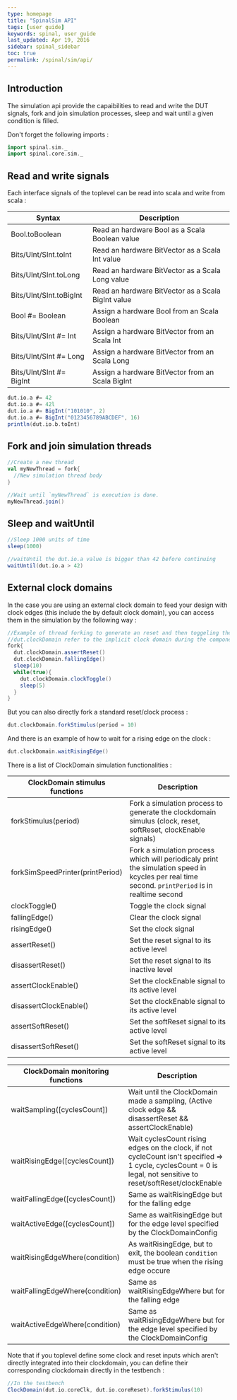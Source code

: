 ```yaml
---
type: homepage
title: "SpinalSim API"
tags: [user guide]
keywords: spinal, user guide
last_updated: Apr 19, 2016
sidebar: spinal_sidebar
toc: true
permalink: /spinal/sim/api/
---
```


## Introduction

The simulation api provide the capaibilities to read and write the DUT signals, fork and join simulation processes, sleep and wait until a given condition is filled.

Don't forget the following imports :

```scala
import spinal.sim._
import spinal.core.sim._
```

## Read and write signals

Each interface signals of the toplevel can be read into scala and write from scala :

| Syntax                            | Description                                                                         |
| --------------------------------- | ----------------------------------------------------------------------------------- |
| Bool.toBoolean                         |  Read an hardware Bool as a Scala Boolean value                                         |
| Bits/UInt/SInt.toInt                   |  Read an hardware BitVector as a Scala Int value                                          |
| Bits/UInt/SInt.toLong                  |  Read an hardware BitVector as a Scala Long value                                         |
| Bits/UInt/SInt.toBigInt                |  Read an hardware BitVector as a Scala BigInt value                                          |
| Bool #= Boolean                        |  Assign a hardware Bool from an Scala Boolean                                        |
| Bits/UInt/SInt #= Int                  |  Assign a hardware BitVector from an Scala Int                                          |
| Bits/UInt/SInt #= Long                 |  Assign a hardware BitVector from an Scala Long                                          |
| Bits/UInt/SInt #= BigInt               |  Assign a hardware BitVector from an Scala BigInt                                          |


```scala
dut.io.a #= 42
dut.io.a #= 42l
dut.io.a #= BigInt("101010", 2)
dut.io.a #= BigInt("0123456789ABCDEF", 16)
println(dut.io.b.toInt)
```

## Fork and join simulation threads

```scala
//Create a new thread
val myNewThread = fork{
  //New simulation thread body
}

//Wait until `myNewThread` is execution is done.
myNewThread.join()
```

## Sleep and waitUntil

```scala
//Sleep 1000 units of time
sleep(1000)

//waitUntil the dut.io.a value is bigger than 42 before continuing
waitUntil(dut.io.a > 42)
```

## External clock domains

In the case you are using an external clock domain to feed your design with clock edges (this include the by default clock domain), you can access them in the simulation by the following way :

```scala
//Example of thread forking to generate an reset and then toggeling the clock each 5 units of times.
//dut.clockDomain refer to the implicit clock domain during the component instanciation.
fork{
  dut.clockDomain.assertReset()
  dut.clockDomain.fallingEdge()
  sleep(10)
  while(true){
    dut.clockDomain.clockToggle()
    sleep(5)
  }
}
```

But you can also directly fork a standard reset/clock process :

```scala
dut.clockDomain.forkStimulus(period = 10)
```

And there is an example of how to wait for a rising edge on the clock :

```scala
dut.clockDomain.waitRisingEdge()
```

There is a list of ClockDomain simulation functionalities :

| ClockDomain stimulus functions             | Description                                                                         |
| --------------------------------- | ----------------------------------------------------------------------------------- |
| forkStimulus(period)  | Fork a simulation process to generate the clockdomain simulus (clock, reset, softReset, clockEnable signals)  |
| forkSimSpeedPrinter(printPeriod)             |  Fork a simulation process which will periodicaly print the simulation speed in kcycles per real time second. `printPeriod` is in realtime second  |
| clockToggle()             |  Toggle the clock signal  |
| fallingEdge()             |  Clear the clock signal  |
| risingEdge()             |  Set the clock signal  |
| assertReset()       | Set the reset signal to its active level  |
| disassertReset()       |   Set the reset signal to its inactive level   |
| assertClockEnable()       |   Set the clockEnable signal to its active level   |
| disassertClockEnable()       | Set the clockEnable signal to its active level    |
| assertSoftReset()       |   Set the softReset signal to its active level   |
| disassertSoftReset()       |  Set the softReset signal to its active level   |


| ClockDomain monitoring functions                            | Description                                                                         |
| --------------------------------- | ----------------------------------------------------------------------------------- |
| waitSampling([cyclesCount])   |  Wait until the ClockDomain made a sampling, (Active clock edge && disassertReset && assertClockEnable) |
| waitRisingEdge([cyclesCount])         |  Wait cyclesCount rising edges on the clock, if not cycleCount isn't specified => 1 cycle, cyclesCount = 0 is legal, not sensitive to reset/softReset/clockEnable |
| waitFallingEdge([cyclesCount])         |  Same as waitRisingEdge but for the falling edge |
| waitActiveEdge([cyclesCount])         |  Same as waitRisingEdge but for the edge level specified by the ClockDomainConfig  |
| waitRisingEdgeWhere(condition)        | As waitRisingEdge, but to exit, the boolean `condition` must be true when the rising edge occure |
| waitFallingEdgeWhere(condition)          |  Same as waitRisingEdgeWhere but for the falling edge |
| waitActiveEdgeWhere(condition)          |  Same as waitRisingEdgeWhere but for the edge level specified by the ClockDomainConfig  |

Note that if you toplevel define some clock and reset inputs which aren't directly integrated into their clockdomain, you can define their corresponding clockdomain directly in the testbench :

```scala
//In the testbench
ClockDomain(dut.io.coreClk, dut.io.coreReset).forkStimulus(10)
```
